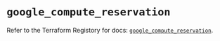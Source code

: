 # `google_compute_reservation`

Refer to the Terraform Registory for docs: [`google_compute_reservation`](https://registry.terraform.io/providers/hashicorp/google/5.8.0/docs/resources/compute_reservation).
